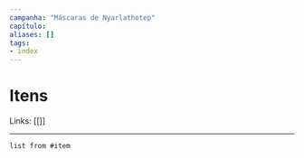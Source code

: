 ```yaml
---
campanha: "Máscaras de Nyarlathotep"
capítulo: 
aliases: []
tags: 
- index
---
```


# Itens

Links: [[]]

---

``` dataview
list from #item
```